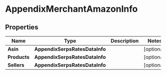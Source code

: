 # AppendixMerchantAmazonInfo


## Properties

| Name | Type | Description | Notes |
|------------ | ------------- | ------------- | -------------|
**Asin** | **AppendixSerpsRatesDataInfo** |  |[optional]|
**Products** | **AppendixSerpsRatesDataInfo** |  |[optional]|
**Sellers** | **AppendixSerpsRatesDataInfo** |  |[optional]|
